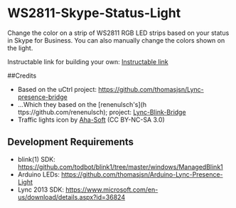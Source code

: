 # WS2811-Skype-Status-Light
Change the color on a strip of WS2811 RGB LED strips based on your status in Skype for Business.  You can also manually change the colors shown on the light.  

Instructable link for building your own:  [Instructable link](https://www.instructables.com/id/Skype-for-Business-Status-WS2812-RGB-LED-Desk-Unde/)

##Credits
* Based on the uCtrl project:  https://github.com/thomasjsn/Lync-presence-bridge
* ...Which they based on the [renenulsch's](h ttps://github.com/renenulsch); project:  [Lync-Blink-Bridge](https://github.com/renenulsch/Lync-Blink-Bridge)
* Traffic lights icon by [Aha-Soft](http://www.aha-soft.com) (CC BY-NC-SA 3.0)

## Development Requirements
* blink(1) SDK: https://github.com/todbot/blink1/tree/master/windows/ManagedBlink1
* Arduino LEDs: https://github.com/thomasjsn/Arduino-Lync-Presence-Light
* Lync 2013 SDK: https://www.microsoft.com/en-us/download/details.aspx?id=36824
